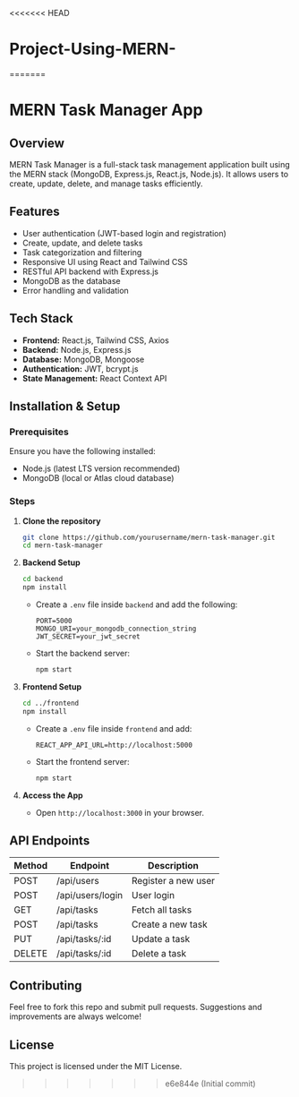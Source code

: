 <<<<<<< HEAD
# Project-Using-MERN-
=======
# MERN Task Manager App

## Overview
MERN Task Manager is a full-stack task management application built using the MERN stack (MongoDB, Express.js, React.js, Node.js). It allows users to create, update, delete, and manage tasks efficiently.

## Features
- User authentication (JWT-based login and registration)
- Create, update, and delete tasks
- Task categorization and filtering
- Responsive UI using React and Tailwind CSS
- RESTful API backend with Express.js
- MongoDB as the database
- Error handling and validation

## Tech Stack
- **Frontend:** React.js, Tailwind CSS, Axios
- **Backend:** Node.js, Express.js
- **Database:** MongoDB, Mongoose
- **Authentication:** JWT, bcrypt.js
- **State Management:** React Context API

## Installation & Setup

### Prerequisites
Ensure you have the following installed:
- Node.js (latest LTS version recommended)
- MongoDB (local or Atlas cloud database)

### Steps
1. **Clone the repository**
   ```sh
   git clone https://github.com/yourusername/mern-task-manager.git
   cd mern-task-manager
   ```

2. **Backend Setup**
   ```sh
   cd backend
   npm install
   ```
   - Create a `.env` file inside `backend` and add the following:
     ```env
     PORT=5000
     MONGO_URI=your_mongodb_connection_string
     JWT_SECRET=your_jwt_secret
     ```
   - Start the backend server:
     ```sh
     npm start
     ```

3. **Frontend Setup**
   ```sh
   cd ../frontend
   npm install
   ```
   - Create a `.env` file inside `frontend` and add:
     ```env
     REACT_APP_API_URL=http://localhost:5000
     ```
   - Start the frontend server:
     ```sh
     npm start
     ```

4. **Access the App**
   - Open `http://localhost:3000` in your browser.

## API Endpoints
| Method | Endpoint       | Description               |
|--------|---------------|---------------------------|
| POST   | /api/users    | Register a new user       |
| POST   | /api/users/login | User login             |
| GET    | /api/tasks    | Fetch all tasks          |
| POST   | /api/tasks    | Create a new task        |
| PUT    | /api/tasks/:id | Update a task           |
| DELETE | /api/tasks/:id | Delete a task           |

## Contributing
Feel free to fork this repo and submit pull requests. Suggestions and improvements are always welcome!

## License
This project is licensed under the MIT License.
>>>>>>> e6e844e (Initial commit)
